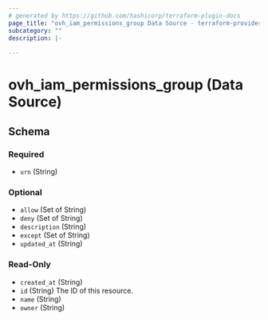 ```yaml
---
# generated by https://github.com/hashicorp/terraform-plugin-docs
page_title: "ovh_iam_permissions_group Data Source - terraform-provider-ovh"
subcategory: ""
description: |-
  
---
```


# ovh_iam_permissions_group (Data Source)





<!-- schema generated by tfplugindocs -->
## Schema

### Required

- `urn` (String)

### Optional

- `allow` (Set of String)
- `deny` (Set of String)
- `description` (String)
- `except` (Set of String)
- `updated_at` (String)

### Read-Only

- `created_at` (String)
- `id` (String) The ID of this resource.
- `name` (String)
- `owner` (String)
